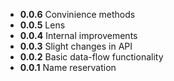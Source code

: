 - **0.0.6** Convinience methods
- **0.0.5** Lens
- **0.0.4** Internal improvements
- **0.0.3** Slight changes in API
- **0.0.2** Basic data-flow functionality
- **0.0.1** Name reservation
